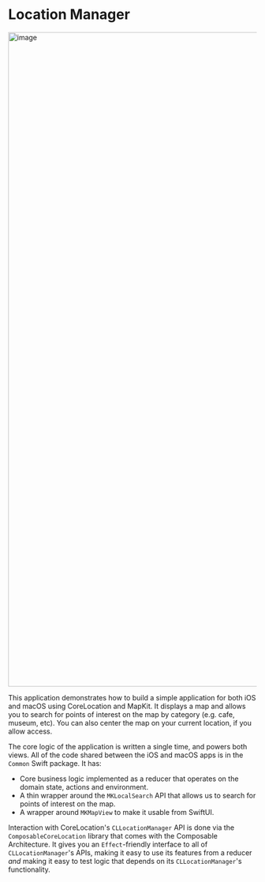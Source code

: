 # Location Manager

<img width="1326" alt="image" src="https://user-images.githubusercontent.com/135203/82385999-478b5f00-99e8-11ea-852e-7e2a3cfd238e.png">

This application demonstrates how to build a simple application for both iOS and macOS using CoreLocation and MapKit. It displays a map and allows you to search for points of interest on the map by category (e.g. cafe, museum, etc). You can also center the map on your current location, if you allow access.

The core logic of the application is written a single time, and powers both views. All of the code shared between the iOS and macOS apps is in the `Common` Swift package. It has:

* Core business logic implemented as a reducer that operates on the domain state, actions and environment.
* A thin wrapper around the `MKLocalSearch` API that allows us to search for points of interest on the map.
* A wrapper around `MKMapView` to make it usable from SwiftUI.

Interaction with CoreLocation's `CLLocationManager` API is done via the `ComposableCoreLocation` library that comes with the Composable Architecture. It gives you an `Effect`-friendly interface to all of `CLLocationManager`'s APIs, making it easy to use its features from a reducer _and_ making it easy to test logic that depends on its `CLLocationManager`'s functionality.
